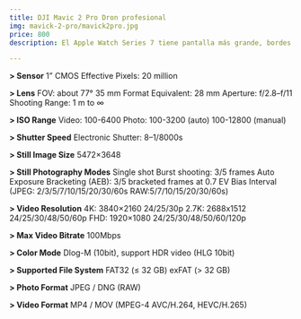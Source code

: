 ```yaml
---
title: DJI Mavic 2 Pro Dron profesional
img: mavick-2-pro/mavick2pro.jpg
price: 800
description: El Apple Watch Series 7 tiene pantalla más grande, bordes curvados, carga rápida, y es resistente al agua y polvo.

---
```

**> Sensor**
1” CMOS
Effective Pixels: 20 million

**> Lens**
FOV: about 77°
35 mm Format Equivalent: 28 mm
Aperture: f/2.8–f/11
Shooting Range: 1 m to ∞

**> ISO Range**
Video:
100-6400
Photo:
100-3200 (auto)
100-12800 (manual)

**> Shutter Speed**
Electronic Shutter: 8–1/8000s

**> Still Image Size**
5472×3648

**> Still Photography Modes**
Single shot
Burst shooting: 3/5 frames
Auto Exposure Bracketing (AEB): 3/5 bracketed frames at 0.7 EV Bias
Interval (JPEG: 2/3/5/7/10/15/20/30/60s RAW:5/7/10/15/20/30/60s)

**> Video Resolution**
4K: 3840×2160 24/25/30p
2.7K: 2688x1512 24/25/30/48/50/60p
FHD: 1920×1080 24/25/30/48/50/60/120p

**> Max Video Bitrate**
100Mbps

**> Color Mode**
Dlog-M (10bit), support HDR video (HLG 10bit)

**> Supported File System**
FAT32 (≤ 32 GB)
exFAT (> 32 GB)

**> Photo Format**
JPEG / DNG (RAW)

**> Video Format**
MP4 / MOV (MPEG-4 AVC/H.264, HEVC/H.265)
